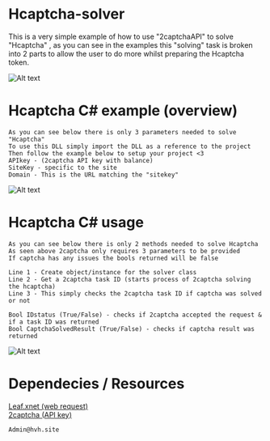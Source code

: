 # Hcaptcha-solver
This is a very simple example of how to use "2captchaAPI" to solve "Hcaptcha"  , as you can see in the examples this "solving" task is broken into 2 parts to allow the user to do more whilst preparing the Hcaptcha token.

![Alt text](https://media.giphy.com/media/IYJoeBSab0TigyqEa1/giphy.gif "Example")



# Hcaptcha C# example (overview)
```
As you can see below there is only 3 parameters needed to solve "Hcaptcha"
To use this DLL simply import the DLL as a reference to the project 
Then follow the example below to setup your project <3
APIkey - (2captcha API key with balance)
SiteKey - specific to the site
Domain - This is the URL matching the "sitekey"
```
![Alt text](https://i.imgur.com/Fk1WnIt.png "Example")
# Hcaptcha C# usage
```
As you can see below there is only 2 methods needed to solve Hcaptcha 
As seen above 2captcha only requires 3 parameters to be provided
If captcha has any issues the bools returned will be false

Line 1 - Create object/instance for the solver class
Line 2 - Get a 2captcha task ID (starts process of 2captcha solving the hcaptcha)
Line 3 - This simply checks the 2captcha task ID if captcha was solved or not

Bool IDstatus (True/False) - checks if 2captcha accepted the request & if a task ID was returned
Bool CaptchaSolvedResult (True/False) - checks if captcha result was returned 
```
![Alt text](https://i.imgur.com/n5WjBtp.png "Example")





# Dependecies / Resources
[Leaf.xnet (web request)](https://github.com/csharp-leaf/Leaf.xNet "Leaf.xnet") <br>
[2captcha (API key)](https://2captcha.com?from=6752599 "2captcha.com")

```
Admin@hvh.site
```
